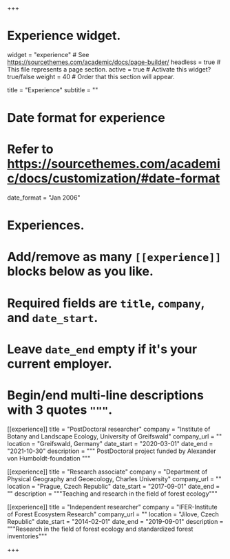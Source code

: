 +++
# Experience widget.
widget = "experience"  # See https://sourcethemes.com/academic/docs/page-builder/
headless = true  # This file represents a page section.
active = true  # Activate this widget? true/false
weight = 40  # Order that this section will appear.

title = "Experience"
subtitle = ""

# Date format for experience
#   Refer to https://sourcethemes.com/academic/docs/customization/#date-format
date_format = "Jan 2006"

# Experiences.
#   Add/remove as many `[[experience]]` blocks below as you like.
#   Required fields are `title`, `company`, and `date_start`.
#   Leave `date_end` empty if it's your current employer.
#   Begin/end multi-line descriptions with 3 quotes `"""`.
[[experience]]
  title = "PostDoctoral researcher"
  company = "Institute of Botany and Landscape Ecology, University of Greifswald"
  company_url = ""
  location = "Greifswald, Germany"
  date_start = "2020-03-01"
  date_end = "2021-10-30"
  description = """
PostDoctoral project funded by Alexander von Humboldt-foundation
  """

[[experience]]
  title = "Research associate"
  company = "Department of Physical Geography and Geoecology, Charles University"
  company_url = ""
  location = "Prague, Czech Republic"
  date_start = "2017-09-01"
  date_end = ""
  description = """Teaching and research in the field of forest ecology"""
 
 [[experience]]
  title = "Independent researcher"
  company = "IFER-Institute of Forest Ecosystem Research"
  company_url = ""
  location = "Jilove, Czech Republic"
  date_start = "2014-02-01"
  date_end = "2019-09-01"
  description = """Research in the field of forest ecology and standardized forest inventories"""


+++
